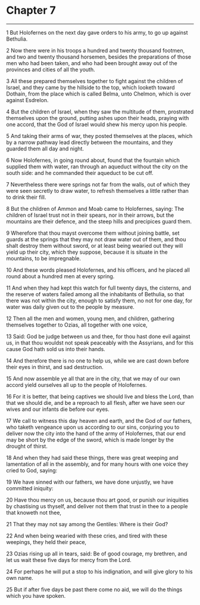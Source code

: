 # Chapter 7

***

1 But Holofernes on the next day gave orders to his army, to go up against Bethulia.

2 Now there were in his troops a hundred and twenty thousand footmen, and two and twenty thousand horsemen, besides the preparations of those men who had been taken, and who had been brought away out of the provinces and cities of all the youth.

3 All these prepared themselves together to fight against the children of Israel, and they came by the hillside to the top, which looketh toward Dothain, from the place which is called Belma, unto Chelmon, which is over against Esdrelon.

4 But the children of Israel, when they saw the multitude of them, prostrated themselves upon the ground, putting ashes upon their heads, praying with one accord, that the God of Israel would shew his mercy upon his people.

5 And taking their arms of war, they posted themselves at the places, which by a narrow pathway lead directly between the mountains, and they guarded them all day and night.

6 Now Holofernes, in going round about, found that the fountain which supplied them with water, ran through an aqueduct without the city on the south side: and he commanded their aqueduct to be cut off.

7 Nevertheless there were springs not far from the walls, out of which they were seen secretly to draw water, to refresh themselves a little rather than to drink their fill.

8 But the children of Ammon and Moab came to Holofernes, saying: The children of Israel trust not in their spears, nor in their arrows, but the mountains are their defence, and the steep hills and precipices guard them.

9 Wherefore that thou mayst overcome them without joining battle, set guards at the springs that they may not draw water out of them, and thou shalt destroy them without sword, or at least being wearied out they will yield up their city, which they suppose, because it is situate in the mountains, to be impregnable.

10 And these words pleased Holofernes, and his officers, and he placed all round about a hundred men at every spring.

11 And when they had kept this watch for full twenty days, the cisterns, and the reserve of waters failed among all the inhabitants of Bethulia, so that there was not within the city, enough to satisfy them, no not for one day, for water was daily given out to the people by measure.

12 Then all the men and women, young men, and children, gathering themselves together to Ozias, all together with one voice,

13 Said: God be judge between us and thee, for thou hast done evil against us, in that thou wouldst not speak peaceably with the Assyrians, and for this cause God hath sold us into their hands.

14 And therefore there is no one to help us, while we are cast down before their eyes in thirst, and sad destruction.

15 And now assemble ye all that are in the city, that we may of our own accord yield ourselves all up to the people of Holofernes.

16 For it is better, that being captives we should live and bless the Lord, than that we should die, and be a reproach to all flesh, after we have seen our wives and our infants die before our eyes.

17 We call to witness this day heaven and earth, and the God of our fathers, who taketh vengeance upon us according to our sins, conjuring you to deliver now the city into the hand of the army of Holofernes, that our end may be short by the edge of the sword, which is made longer by the drought of thirst.

18 And when they had said these things, there was great weeping and lamentation of all in the assembly, and for many hours with one voice they cried to God, saying:

19 We have sinned with our fathers, we have done unjustly, we have committed iniquity:

20 Have thou mercy on us, because thou art good, or punish our iniquities by chastising us thyself, and deliver not them that trust in thee to a people that knoweth not thee,

21 That they may not say among the Gentiles: Where is their God?

22 And when being wearied with these cries, and tired with these weepings, they held their peace,

23 Ozias rising up all in tears, said: Be of good courage, my brethren, and let us wait these five days for mercy from the Lord.

24 For perhaps he will put a stop to his indignation, and will give glory to his own name.

25 But if after five days be past there come no aid, we will do the things which you have spoken.


